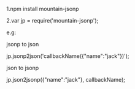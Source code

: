 

1.npm install mountain-jsonp

2.var jp = require('mountain-jsonp');

e.g:

jsonp to json

jp.jsonp2json('callbackName({"name":"jack"})');

json to jsonp

jp.json2jsonp({"name":"jack"}, callbackName);


